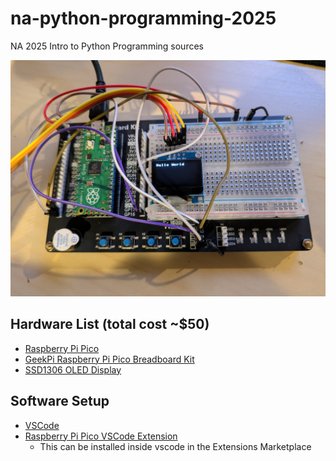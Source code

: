 # na-python-programming-2025

NA 2025 Intro to Python Programming sources

![RPi Pico Breadboard Setup](./img/rpiboard.jpg)

## Hardware List (total cost ~$50)

- [Raspberry Pi Pico](https://www.amazon.com/dp/B08X7HN2VG)
- [GeekPi Raspberry Pi Pico Breadboard Kit](https://www.amazon.com/dp/B093GXJ64J)
- [SSD1306 OLED Display](https://www.amazon.com/dp/B09T6SJBV5)

## Software Setup

- [VSCode](https://code.visualstudio.com/)
- [Raspberry Pi Pico VSCode Extension](https://marketplace.visualstudio.com/items?itemName=raspberry-pi.raspberry-pi-pico)
    - This can be installed inside vscode in the Extensions Marketplace
